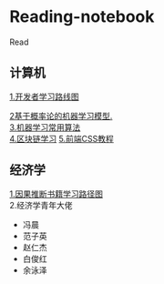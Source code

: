 # Reading-notebook
Read
## 计算机 
[1.开发者学习路线图](https://roadmap.sh/)<br>

[2基于概率论的机器学习模型.](https://github.com/probml/pyprobml)<br>
[3.机器学习常用算法](https://github.com/nosuggest/Reflection_Summary)<br>
[4.区块链学习](https://github.com/Eternaldeath/blockchainHome)
[5.前端CSS教程](https://github.com/pengfeiw/css-tutorial/blob/master/README.md)

## 经济学
[1.因果推断书籍学习路径图](https://www.bradyneal.com/which-causal-inference-book)<br>
2.经济学青年大佬
* 冯晨
* 范子英
* 赵仁杰
* 白俊红
* 余泳泽
